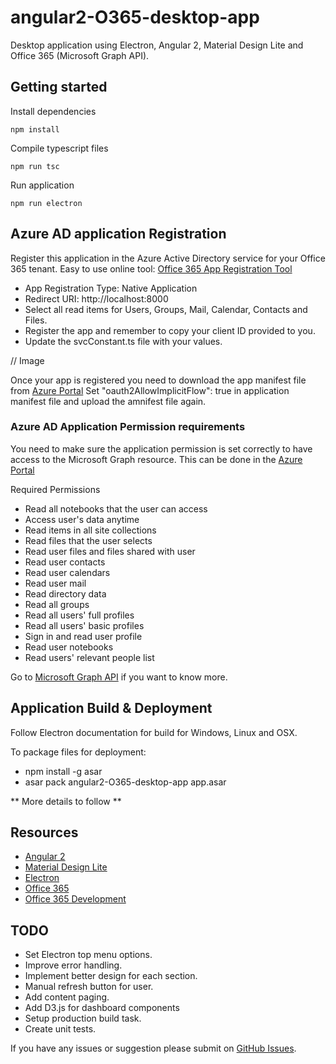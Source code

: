 # angular2-O365-desktop-app
Desktop application using Electron, Angular 2, Material Design Lite and Office 365 (Microsoft Graph API).

## Getting started

Install dependencies

`
npm install
`

Compile typescript files

`
npm run tsc
`

Run application

`
npm run electron
`

## Azure AD application Registration

Register this application in the Azure Active Directory service for your Office 365 tenant.
Easy to use online tool: [Office 365 App Registration Tool](https://dev.office.com/app-registration) 

* App Registration Type: Native Application
* Redirect URI: http://localhost:8000
* Select all read items for Users, Groups, Mail, Calendar, Contacts and Files.
* Register the app and remember to copy your client ID provided to you.
* Update the svcConstant.ts file with your values.

// Image

Once your app is registered you need to download the app manifest file from [Azure Portal](https://manage.windowsazure.com/)
Set "oauth2AllowImplicitFlow": true in application manifest file and upload the amnifest file again.

### Azure AD Application Permission requirements
You need to make sure the application permission is set correctly to have access to the Microsoft Graph resource.
This can be done in the [Azure Portal](https://manage.windowsazure.com/)

Required Permissions

* Read all notebooks that the user can access
* Access user's data anytime
* Read items in all site collections
* Read files that the user selects
* Read user files and files shared with user
* Read user contacts
* Read user calendars
* Read user mail
* Read directory data
* Read all groups
* Read all users' full profiles
* Read all users' basic profiles
* Sign in and read user profile
* Read user notebooks
* Read users' relevant people list

Go to [Microsoft Graph API](http://graph.microsoft.io/docs/overview/overview) if you want to know more.

## Application Build & Deployment

Follow Electron documentation for build for Windows, Linux and OSX.

To package files for deployment:


* npm install -g asar
* asar pack angular2-O365-desktop-app app.asar


** More details to follow **

## Resources

* [Angular 2](https://angular.io/)
* [Material Design Lite](http://www.getmdl.io/)
* [Electron](http://electron.atom.io/)
* [Office 365](https://products.office.com/en-gb/business/compare-office-365-for-business-plans)
* [Office 365 Development](https://dev.office.com/)

## TODO

* Set Electron top menu options.
* Improve error handling.
* Implement better design for each section.
* Manual refresh button for user.
* Add content paging.
* Add D3.js for dashboard components
* Setup production build task.
* Create unit tests.


If you have any issues or suggestion please submit on [GitHub Issues](https://github.com/Cecildt/angular2-O365-desktop-app/issues).
